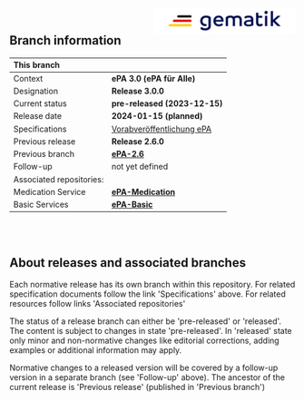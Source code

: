 <img align="right" width="250" height="47" src="images/Gematik_Logo_Flag_With_Background.png"/> <br/>    

## Branch information

|This branch||
|:----|----|
| Context| __ePA 3.0 (ePA für Alle)__|
| Designation  | __Release 3.0.0__  |
| Current status | __pre-released (2023-12-15)__      |
| Release date   | __2024-01-15 (planned)__    |
| Specifications| [Vorabveröffentlichung ePA](https://fachportal.gematik.de/schnelleinstieg/downloadcenter/vorabveroeffentlichungen#c8090)|
| Previous release| __Release 2.6.0__|
| Previous branch | [**ePA-2.6**](https://github.com/gematik/api-ePA/tree/ePA-2.6)|
| Follow-up | not yet defined |
| Associated repositories:||
| Medication Service | [**ePA-Medication**](https://github.com/gematik/epa-medication/tree/ePA-3.0) |
| Basic Services | [**ePA-Basic**](https://github.com/gematik/epa-basic/tree/ePA-3.0) |

</br>
</br>

## About releases and associated branches
Each normative release has its own branch within this repository.
For related specification documents follow the link 'Specifications' above. For related resources follow links 'Associated repositories'

The status of a release branch can either be 'pre-released' or 'released'. The content is subject to changes in state 'pre-released'. In 'released' state only minor and non-normative changes like editorial corrections, adding examples or additional information may apply.

Normative changes to a released version will be covered by a follow-up version in a separate branch (see 'Follow-up' above). The ancestor of the current release is 'Previous release' (published in 'Previous branch')

